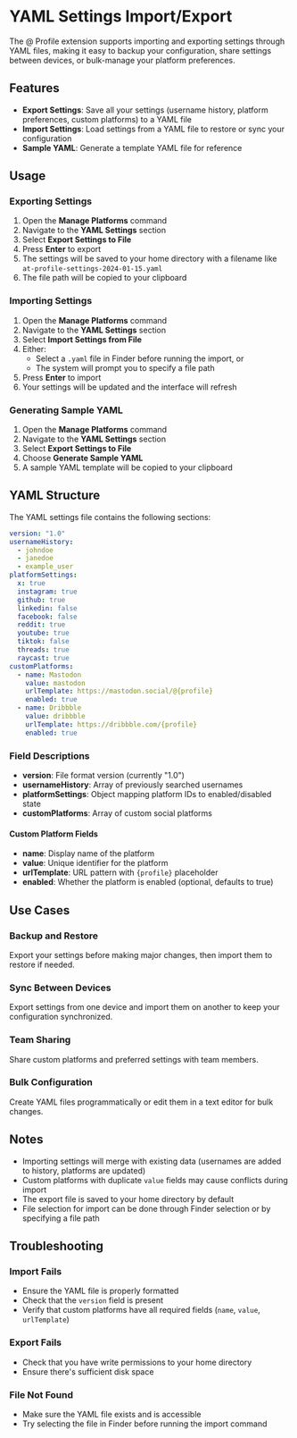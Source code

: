 # YAML Settings Import/Export

The @ Profile extension supports importing and exporting settings through YAML files, making it easy to backup your configuration, share settings between devices, or bulk-manage your platform preferences.

## Features

- **Export Settings**: Save all your settings (username history, platform preferences, custom platforms) to a YAML file
- **Import Settings**: Load settings from a YAML file to restore or sync your configuration
- **Sample YAML**: Generate a template YAML file for reference

## Usage

### Exporting Settings

1. Open the **Manage Platforms** command
2. Navigate to the **YAML Settings** section
3. Select **Export Settings to File**
4. Press **Enter** to export
5. The settings will be saved to your home directory with a filename like `at-profile-settings-2024-01-15.yaml`
6. The file path will be copied to your clipboard

### Importing Settings

1. Open the **Manage Platforms** command
2. Navigate to the **YAML Settings** section
3. Select **Import Settings from File**
4. Either:
   - Select a `.yaml` file in Finder before running the import, or
   - The system will prompt you to specify a file path
5. Press **Enter** to import
6. Your settings will be updated and the interface will refresh

### Generating Sample YAML

1. Open the **Manage Platforms** command
2. Navigate to the **YAML Settings** section
3. Select **Export Settings to File**
4. Choose **Generate Sample YAML**
5. A sample YAML template will be copied to your clipboard

## YAML Structure

The YAML settings file contains the following sections:

```yaml
version: "1.0"
usernameHistory:
  - johndoe
  - janedoe
  - example_user
platformSettings:
  x: true
  instagram: true
  github: true
  linkedin: false
  facebook: false
  reddit: true
  youtube: true
  tiktok: false
  threads: true
  raycast: true
customPlatforms:
  - name: Mastodon
    value: mastodon
    urlTemplate: https://mastodon.social/@{profile}
    enabled: true
  - name: Dribbble
    value: dribbble
    urlTemplate: https://dribbble.com/{profile}
    enabled: true
```

### Field Descriptions

- **version**: File format version (currently "1.0")
- **usernameHistory**: Array of previously searched usernames
- **platformSettings**: Object mapping platform IDs to enabled/disabled state
- **customPlatforms**: Array of custom social platforms

#### Custom Platform Fields

- **name**: Display name of the platform
- **value**: Unique identifier for the platform
- **urlTemplate**: URL pattern with `{profile}` placeholder
- **enabled**: Whether the platform is enabled (optional, defaults to true)

## Use Cases

### Backup and Restore
Export your settings before making major changes, then import them to restore if needed.

### Sync Between Devices
Export settings from one device and import them on another to keep your configuration synchronized.

### Team Sharing
Share custom platforms and preferred settings with team members.

### Bulk Configuration
Create YAML files programmatically or edit them in a text editor for bulk changes.

## Notes

- Importing settings will merge with existing data (usernames are added to history, platforms are updated)
- Custom platforms with duplicate `value` fields may cause conflicts during import
- The export file is saved to your home directory by default
- File selection for import can be done through Finder selection or by specifying a file path

## Troubleshooting

### Import Fails
- Ensure the YAML file is properly formatted
- Check that the `version` field is present
- Verify that custom platforms have all required fields (`name`, `value`, `urlTemplate`)

### Export Fails
- Check that you have write permissions to your home directory
- Ensure there's sufficient disk space

### File Not Found
- Make sure the YAML file exists and is accessible
- Try selecting the file in Finder before running the import command
